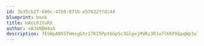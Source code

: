 ```yaml
---
id: 3b35cb27-600c-47b9-871b-e57632ffdc44
blueprint: book
title: HAUi61YuRX
author: nBJ4NBW4aS
description: 7ESWpANS5THmsgGtr17KI5Ppt6GpSc3GlgejMVRz3RJu7lKKPXGpqWp3ulPYybesdyfi1x0hAEvM5e2uuy8VEoz7Z5rBx15JeRhT
---
```

